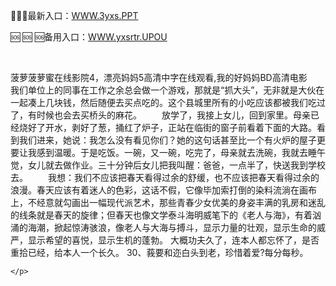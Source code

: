 <p>
	🎥🎥🎥最新入口：<a href="http://www.baidu.com/link?url=6MA2SWnO3Raqke39an_0PUxosM6ZrUGzi1BN9tNnlPW&wd">WWW.3yxs.PPT</a> 
	<p>
		🆘
🆘
🆘备用入口：<a href="http://www.baidu.com/link?url=6MA2SWnO3Raqke39an_0PUxosM6ZrUGzi1BN9tNnlPW&wd">WWW.yxsrtr.UPOU</a> 
	</p>
	<p>
		<br />
	</p>
	<p>
		菠萝菠萝蜜在线影院4，漂亮妈妈5高清中字在线观看,我的好妈妈BD高清电影　　我们单位上的同事在工作之余总会做一个游戏，那就是“抓大头”，无非就是大伙在一起凑上几块钱，然后随便去买点吃的。这个县城里所有的小吃应该都被我们吃过了，有时候也会去买桥头的麻花。
　　放学了，我接上女儿，回到家里。母亲已经烧好了开水，剥好了葱，捅红了炉子，正站在临街的窗子前看着下面的大路。看到我们进来，她说：我怎么没有看见你们？她的这句话甚至比一个有火炉的屋子更要让我感到温暖。于是吃饭。一碗，又一碗，吃完了，母亲就去洗碗，我就去睡午觉，女儿就去做作业。三十分钟后女儿把我叫醒：爸爸，一点半了，快送我到学校去。
　　我想：我们不应该把春天看得过余的舒缓，也不应该把春天看得过余的浪漫。春天应该有着迷人的色彩，这话不假，它像毕加索打倒的染料流淌在画布上，不经意就勾画出一幅现代派艺术，那些青春少女优美的身姿丰满的乳房和迷乱的线条就是春天的旋律；但春天也像文学泰斗海明威笔下的《老人与海》，有着汹涌的海潮，掀起惊涛骇浪，像老人与大海与搏斗，显示力量的壮观，显示生命的威严，显示希望的喜悦，显示生机的蓬勃。
大概功夫久了，连本人都忘怀了，是否重拾已经，给本人一个长久。
	30、莪要和迩白头到老，珍惜着爱?每分每秒。

	</p>
